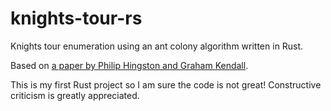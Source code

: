 # knights-tour-rs
Knights tour enumeration using an ant colony algorithm written in Rust.

Based on [a paper by Philip Hingston and Graham Kendall](http://www.cs.nott.ac.uk/~pszgxk/papers/cec05knights.pdf).

This is my first Rust project so I am sure the code is not great! Constructive criticism is greatly appreciated.
